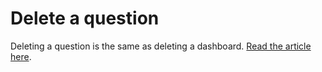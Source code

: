 # Delete a question

Deleting a question is the same as deleting a dashboard. [Read the article here](../../data-consumption/dashboards/delete-a-dashboard.md).
